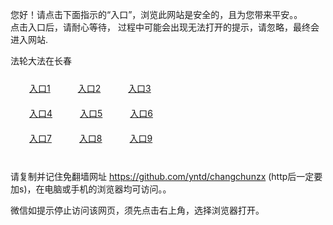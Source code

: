 您好！请点击下面指示的“入口”，浏览此网站是安全的，且为您带来平安。。 <br/>
点击入口后，请耐心等待， 过程中可能会出现无法打开的提示，请忽略，最终会进入网站. </br>

法轮大法在长春<br/>
<div style="padding:10px"><a style="margin:20px" target="_blank" href="https://d284aadia92w3u.cloudfront.net/2Qpsp?adqtcush" id="ccLink1" rel="nofollow">入口1</a> <a target="_blank" style="margin:20px" href="https://d22ymfpii4r5yn.cloudfront.net/2Qpsp?zdjlcc" id="ccLink2" rel="nofollow">入口2</a> <a style="margin:20px" target="_blank" href="https://d29b9lq4z9eoz7.cloudfront.net/2Qpsp?gophlw" id="ccLink3" rel="nofollow">入口3</a></div>

<div style="padding:10px" ><a style="margin:20px" target="_blank" href="https://d284aadia92w3u.cloudfront.net/2Qpsp?adqtcush" id="ccLink4" rel="nofollow">入口4</a> <a style="margin:20px" href="https://d22ymfpii4r5yn.cloudfront.net/2Qpsp?zdjlcc" target="_blank" id="ccLink5" rel="nofollow">入口5</a> <a style="margin:20px" href="https://d29b9lq4z9eoz7.cloudfront.net/2Qpsp?gophlw" target="_blank" id="ccLink6" rel="nofollow">入口6</a></div>

<div style="padding:10px"><a style="margin:20px" target="_blank" href="https://d284aadia92w3u.cloudfront.net/2Qpsp?adqtcush" id="ccLink7" rel="nofollow">入口7</a> <a style="margin:20px" href="https://d22ymfpii4r5yn.cloudfront.net/2Qpsp?zdjlcc" target="_blank" id="ccLink8" rel="nofollow">入口8</a> <a style="margin:20px" target="_blank" href="https://d29b9lq4z9eoz7.cloudfront.net/2Qpsp?gophlw" id="ccLink9" rel="nofollow">入口9</a></div>

<br/>



请复制并记住免翻墙网址 https://github.com/yntd/changchunzx (http后一定要加s)，在电脑或手机的浏览器均可访问。。<br/>

微信如提示停止访问该网页，须先点击右上角，选择浏览器打开。
